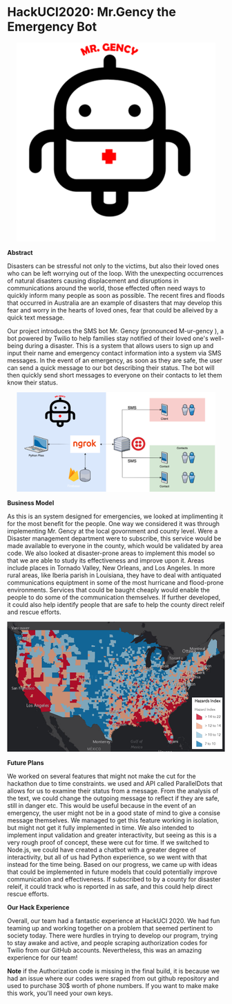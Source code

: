 # HackUCI2020: Mr.Gency the Emergency Bot

<p align="center">
  <img width="460" height="460" src="https://github.com/Mpayatt/HackUCI2020/blob/master/images/LogoSmall.png">
</p>
  

  
**Abstract**

  Disasters can be stressful not only to the victims, but also their loved ones who can be left worrying out of the loop. With the unexpecting occurrences of natural disasters causing displacement and disruptions in communications around the world, those effected often need ways to quickly inform many people as soon as possible. The recent fires and floods that occurred in Australia are an example of disasters that may develop this fear and worry in the hearts of loved ones, fear that could be alleived by a quick text message. 
  
  Our project introduces the SMS bot Mr. Gency (pronounced M-ur-gency ), a bot powered by Twilio to help families stay notified of their loved one's well-being during a disaster. This is a system that allows users to sign up and input their name and emergency contact information into a system via SMS messages. In the event of an emergency, as soon as they are safe, the user can send a quick message to our bot describing their status. The bot will then quickly send short messages to everyone on their contacts to let them know their status.  
  
<p align="center">
  <img width="460" height="230" src="https://github.com/Mpayatt/HackUCI2020/blob/master/images/Mr.%20Gency.png?raw=true">
</p>
  
**Business Model**
  
  As this is an system designed for emergencies, we looked at implimenting it for the most benefit for the people. One way we considered it was through implementing Mr. Gency at the local govornment and county level. Were a Disaster management department were to subscribe, this service would be made available to everyone in the county, which would be validated by area code.
  We also looked at disaster-prone areas to implement this model so that we are able to study its effectiveness and improve upon it. Areas include places in Tornado Valley, New Orleans, and Los Angeles. In more rural areas, like Iberia parish in Louisiana, they have to deal with antiquated communications equiptment in some of the most hurricane and flood-prone environments. Services that could be baught cheaply would enable the people to do some of the communication themselves. If further developed, it could also help identify people that are safe to help the county direct releif and rescue efforts.

<p align="center">
  <img width="508" height="300" src="https://github.com/Mpayatt/HackUCI2020/blob/master/images/hazards.png">
</p>
  
**Future Plans**

  We worked on several features that might not make the cut for the hackathon due to time constraints. we used and API called ParallelDots that allows for us to examine their status from a message. From the analysis of the text, we could change the outgoing message to reflect if they are safe, still in danger etc. This would be useful because in the event of an emergency, the user might not be in a good state of mind to give a consise message themselves. We managed to get this feature working in isolation, but might not get it fully implemented in time.
  We also intended to implement input validation and greater interactivity, but seeing as this is a very rough proof of concept, these were cut for time. If we switched to Node.js, we could have created a chatbot with a greater degree of interactivity, but all of us had Python experience, so we went with that instead for the time being.
  Based on our progress, we came up with ideas that could be implemented in future models that could potentially improve communication and effectiveness. If subscribed to by a county for disaster releif, it could track who is reported in as safe, and this could help direct rescue efforts. 
  

  
**Our Hack Experience**

  Overall, our team had a fantastic experience at HackUCI 2020. We had fun teaming up and working together on a problem that seemed pertinent to society today. There were hurdles in trying to develop our program, trying to stay awake and active, and people scraping authorization codes for Twilio from our GitHub accounts. Nevertheless, this was an amazing experience for our team!
  
 

**Note**
if the Authorization code is missing in the final build, it is because we had an issue where our codes were sraped from out github repository and used to purchase 30$ worth of phone numbers. If you want to make make this work, you'll need 
your own keys.
